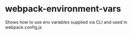 # webpack-environment-vars

Shows how to use env variables supplied via CLI and used in webpack.config.js

